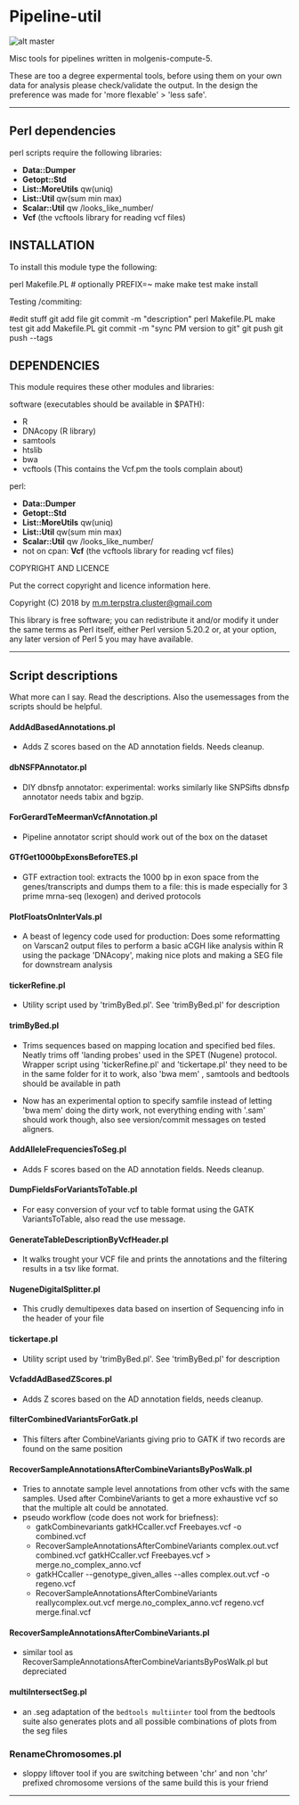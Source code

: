# Pipeline-util

![alt master](https://travis-ci.org/mmterpstra/pipeline-util.svg?branch=master)

Misc tools for pipelines written in molgenis-compute-5.

These are too a degree expermental tools, before using them on your own data for analysis please check/validate the output. In the design the preference was made for 'more flexable' > 'less safe'.

---

## Perl dependencies

perl scripts require the following libraries:

- **Data::Dumper**
- **Getopt::Std**
- **List::MoreUtils** qw(uniq)
- **List::Util** qw(sum min max)
- **Scalar::Util** qw /looks_like_number/ 
- **Vcf** (the vcftools library for reading vcf files)

## INSTALLATION

To install this module type the following:

   perl Makefile.PL # optionally PREFIX=~
   make
   make test
   make install

Testing /commiting: 

   #edit stuff
   git add file
   git commit -m "description"
   perl Makefile.PL
   make test
   git add Makefile.PL
   git commit -m "sync PM version to git"
   git push
   git push --tags

## DEPENDENCIES

This module requires these other modules and libraries:

software (executables should be available in $PATH):
- R
- DNAcopy (R library)
- samtools
- htslib
- bwa
- vcftools (This contains the Vcf.pm the tools complain about)

perl:  
- **Data::Dumper**
- **Getopt::Std**
- **List::MoreUtils** qw(uniq)
- **List::Util** qw(sum min max)
- **Scalar::Util** qw /looks_like_number/
- not on cpan: **Vcf** (the vcftools library for reading vcf files)


COPYRIGHT AND LICENCE

Put the correct copyright and licence information here.

Copyright (C) 2018 by m.m.terpstra.cluster@gmail.com

This library is free software; you can redistribute it and/or modify
it under the same terms as Perl itself, either Perl version 5.20.2 or,
at your option, any later version of Perl 5 you may have available.

----

## Script descriptions

What more can I say. Read the descriptions. Also the usemessages from the scripts should be helpful.

#### AddAdBasedAnnotations.pl

- Adds Z scores based on the AD annotation fields. Needs cleanup.

#### dbNSFPAnnotator.pl

- DIY dbnsfp annotator: experimental: works similarly like SNPSifts dbnsfp annotator needs tabix and bgzip.

#### ForGerardTeMeermanVcfAnnotation.pl

- Pipeline annotator script should work out of the box on the dataset

#### GTfGet1000bpExonsBeforeTES.pl

- GTF extraction tool: extracts the 1000 bp in exon space from the genes/transcripts and dumps them to a file: this is 
made especially for 3 prime mrna-seq (lexogen) and derived protocols

#### PlotFloatsOnInterVals.pl

- A beast of legency code used for production: Does some reformatting on Varscan2 output files to perform a basic aCGH 
 like analysis within R using the package 'DNAcopy', making nice plots and making a SEG file for downstream analysis

#### tickerRefine.pl

- Utility script used by 'trimByBed.pl'. See 'trimByBed.pl' for description

#### trimByBed.pl

- Trims sequences based on mapping location and specified bed files. Neatly trims off 'landing probes' used in the SPET
(Nugene) protocol. Wrapper script using 'tickerRefine.pl' and 'tickertape.pl' they need to be in the same folder for it
 to work, also 'bwa mem' , samtools and bedtools should be available in path 

 - Now has an experimental option to specify samfile instead of letting 'bwa mem' doing the dirty work, not everything
 ending with '.sam' should work though, also see version/commit messages on tested aligners.

#### AddAlleleFrequenciesToSeg.pl

- Adds F scores based on the AD annotation fields. Needs cleanup.

#### DumpFieldsForVariantsToTable.pl

- For easy conversion of your vcf to table format using the GATK VariantsToTable, also read the use message.

#### GenerateTableDescriptionByVcfHeader.pl

- It walks trought your VCF file and prints the annotations and the filtering results in a tsv like format.

#### NugeneDigitalSplitter.pl

- This crudly demultipexes data based on insertion of Sequencing info in the header of your file

#### tickertape.pl

- Utility script used by 'trimByBed.pl'. See 'trimByBed.pl' for description

#### VcfaddAdBasedZScores.pl

- Adds Z scores based on the AD annotation fields, needs cleanup. 

#### filterCombinedVariantsForGatk.pl 
 - This filters after CombineVariants giving prio to GATK if two records are found on the same position

#### RecoverSampleAnnotationsAfterCombineVariantsByPosWalk.pl
 - Tries to annotate sample level annotations from other vcfs with the same samples. Used after CombineVariants to get a more exhaustive vcf so that the multiple alt could be annotated.
 - pseudo workflow (code does not work for briefness): 
    - gatkCombinevariants gatkHCcaller.vcf Freebayes.vcf -o combined.vcf
    - RecoverSampleAnnotationsAfterCombineVariants complex.out.vcf combined.vcf gatkHCcaller.vcf Freebayes.vcf > merge.no_complex_anno.vcf
    - gatkHCcaller --genotype_given_alles --alles complex.out.vcf -o regeno.vcf
    - RecoverSampleAnnotationsAfterCombineVariants reallycomplex.out.vcf merge.no_complex_anno.vcf regeno.vcf merge.final.vcf

#### RecoverSampleAnnotationsAfterCombineVariants.pl

 - similar tool as RecoverSampleAnnotationsAfterCombineVariantsByPosWalk.pl but depreciated

#### multiIntersectSeg.pl

 - an .seg adaptation of the `bedtools multiinter` tool from the bedtools suite also generates plots and all possible combinations of plots from the seg files

### RenameChromosomes.pl

 - sloppy liftover tool if you are switching between 'chr' and non 'chr' prefixed chromosome versions of the same build this is your friend


-----

